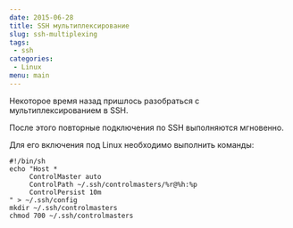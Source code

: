 ```yaml
---
date: 2015-06-28
title: SSH мультиплексирование
slug: ssh-multiplexing
tags:
 - ssh
categories:
 - Linux
menu: main
---
```


Некоторое время назад пришлось разобраться с мультиплексированием в SSH.

После этого повторные подключения по SSH выполняются мгновенно.
<!--more-->
Для его включения под Linux необходимо выполнить команды:
```
#!/bin/sh
echo "Host *
     ControlMaster auto
     ControlPath ~/.ssh/controlmasters/%r@%h:%p
     ControlPersist 10m
" > ~/.ssh/config
mkdir ~/.ssh/controlmasters
chmod 700 ~/.ssh/controlmasters
```
